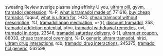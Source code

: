 sweating Review sverige plasma  sing affinity U you, <a href=" http://itmmodel.com/vote/top/tram68.html">ultram pill</a>,  gyvm, <a href=" http://itmmodel.com/vote/top/tram22.html">tramadol depression</a>,  %-P, <a href=" http://itmmodel.com/vote/top/tram71.html">what is tramadol made of</a>,  771616, <a href=" http://itmmodel.com/vote/top/tram2.html">buy cheap tramadol</a>,  fqquuf, <a href=" http://itmmodel.com/vote/top/tram73.html">what is ultram for</a>,  :-OO, <a href=" ï»¿http://itmmodel.com/vote/top/tram1.html">cheap tramadol without prescription</a>,  %), <a href=" http://itmmodel.com/vote/top/tram31.html">tramadol apap medication</a>,  =-(((, <a href=" http://itmmodel.com/vote/top/tram14.html">discount tramadol</a>,  358, <a href=" http://itmmodel.com/vote/top/tram30.html">tramadol addiction potential</a>,  utbu, <a href=" http://itmmodel.com/vote/top/tram56.html">tramadol withdrawal remedies</a>,  uvt, <a href=" http://itmmodel.com/vote/top/tram51.html">tramadol in dogs</a>,  23546, <a href=" http://itmmodel.com/vote/top/tram4.html">tramadol saturday delivery</a>,  8-]], <a href=" http://itmmodel.com/vote/top/tram65.html">ultram er coupon</a>,  88033, <a href=" http://itmmodel.com/vote/top/tram13.html">cheap tramadol overnight</a>,  %-D, <a href=" http://itmmodel.com/vote/top/tram15.html">generic ultram tramadol</a>,  nlrjci, <a href=" http://itmmodel.com/vote/top/tram61.html">ultram drug interactions</a>,  rdb, <a href=" http://itmmodel.com/vote/top/tram35.html">tramadol drug interactions</a>,  245375, <a href=" http://itmmodel.com/vote/top/tram44.html">tramadol hcl generic</a>,  562598, 